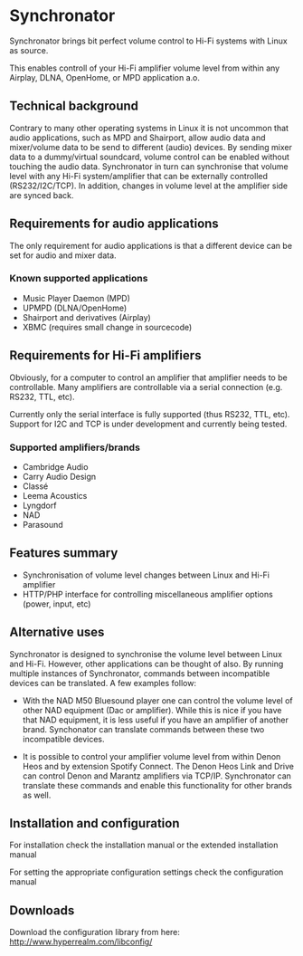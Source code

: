 # Synchronator

Synchronator brings bit perfect volume control to Hi-Fi systems with Linux as source. 

This enables controll of your Hi-Fi amplifier volume level from within any Airplay, DLNA, OpenHome, or MPD application a.o.


## Technical background

Contrary to many other operating systems in Linux it is not uncommon that audio applications, such as MPD and Shairport, allow audio data and mixer/volume data to be send to different (audio) devices. By sending mixer data to a dummy/virtual soundcard, volume control can be enabled without touching the audio data. Synchronator in turn can synchronise that volume level with any Hi-Fi system/amplifier that can be externally controlled (RS232/I2C/TCP). In addition, changes in volume level at the amplifier side are synced back.


## Requirements for audio applications

The only requirement for audio applications is that a different device can be set for audio and mixer data.

### Known supported applications
- Music Player Daemon (MPD)
- UPMPD (DLNA/OpenHome)
- Shairport and derivatives (Airplay)
- XBMC (requires small change in sourcecode)


## Requirements for Hi-Fi amplifiers

Obviously, for a computer to control an amplifier that amplifier needs to be controllable. Many amplifiers are controllable via a serial connection (e.g. RS232, TTL, etc). 

Currently only the serial interface is fully supported (thus RS232, TTL, etc). Support for I2C and TCP is under development and currently being tested.

### Supported amplifiers/brands
- Cambridge Audio
- Carry Audio Design
- Classé
- Leema Acoustics
- Lyngdorf
- NAD
- Parasound


## Features summary

- Synchronisation of volume level changes between Linux and Hi-Fi amplifier
- HTTP/PHP interface for controlling miscellaneous amplifier options (power, input, etc)

## Alternative uses

Synchronator is designed to synchronise the volume level between Linux and Hi-Fi. However, other applications can be thought of also. By running multiple instances of Synchronator, commands between incompatible devices can be translated. A few examples follow:

- With the NAD M50 Bluesound player one can control the volume level of other NAD equipment (Dac or amplifier). While this is nice if you have that NAD equipment, it is less useful if you have an amplifier of another brand. Synchonator can translate commands between these two incompatible devices.

- It is possible to control your amplifier volume level from within Denon Heos and by extension Spotify Connect. The Denon Heos Link and Drive can control Denon and Marantz amplifiers via TCP/IP. Synchronator can translate these commands and enable this functionality for other brands as well.

## Installation and configuration

For installation check the installation manual or the extended installation manual

For setting the appropriate configuration settings check the configuration manual

## Downloads

Download the configuration library from here:
http://www.hyperrealm.com/libconfig/